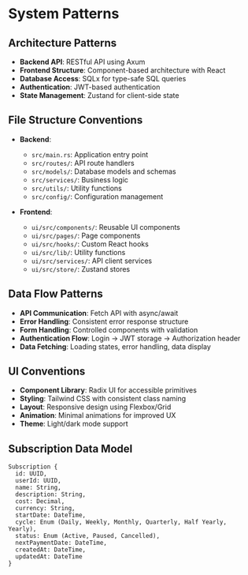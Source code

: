 # System Patterns

## Architecture Patterns
- **Backend API**: RESTful API using Axum
- **Frontend Structure**: Component-based architecture with React
- **Database Access**: SQLx for type-safe SQL queries
- **Authentication**: JWT-based authentication
- **State Management**: Zustand for client-side state

## File Structure Conventions
- **Backend**:
  - `src/main.rs`: Application entry point
  - `src/routes/`: API route handlers
  - `src/models/`: Database models and schemas
  - `src/services/`: Business logic
  - `src/utils/`: Utility functions
  - `src/config/`: Configuration management

- **Frontend**:
  - `ui/src/components/`: Reusable UI components
  - `ui/src/pages/`: Page components
  - `ui/src/hooks/`: Custom React hooks
  - `ui/src/lib/`: Utility functions
  - `ui/src/services/`: API client services
  - `ui/src/store/`: Zustand stores

## Data Flow Patterns
- **API Communication**: Fetch API with async/await
- **Error Handling**: Consistent error response structure
- **Form Handling**: Controlled components with validation
- **Authentication Flow**: Login → JWT storage → Authorization header
- **Data Fetching**: Loading states, error handling, data display

## UI Conventions
- **Component Library**: Radix UI for accessible primitives
- **Styling**: Tailwind CSS with consistent class naming
- **Layout**: Responsive design using Flexbox/Grid
- **Animation**: Minimal animations for improved UX
- **Theme**: Light/dark mode support

## Subscription Data Model
```
Subscription {
  id: UUID,
  userId: UUID,
  name: String,
  description: String,
  cost: Decimal,
  currency: String,
  startDate: DateTime,
  cycle: Enum (Daily, Weekly, Monthly, Quarterly, Half Yearly, Yearly),
  status: Enum (Active, Paused, Cancelled),
  nextPaymentDate: DateTime,
  createdAt: DateTime,
  updatedAt: DateTime
}
``` 